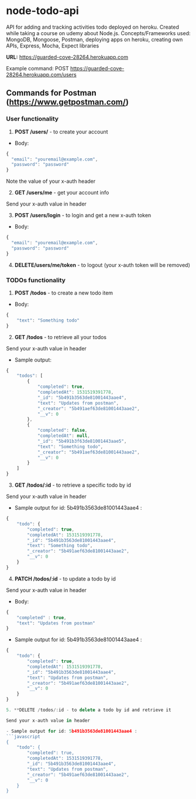 # node-todo-api
API for adding and tracking activities todo deployed on heroku. Created while taking a course on udemy about Node.js. Concepts/Frameworks used: MongoDB, Mongoose, Postman, deploying apps on heroku, creating own APIs, Express, Mocha, Expect libraries


**URL:** https://guarded-cove-28264.herokuapp.com

Example command: POST https://guarded-cove-28264.herokuapp.com/users

## Commands for Postman (https://www.getpostman.com/)

### User functionality

1. **POST /users/**  - to create your account
- Body: 
```javascript
{
  "email": "youremail@example.com",
  "password": "password"
}
```
Note the value of your x-auth header


2. **GET /users/me** - get your account info

Send your x-auth value in header


3. **POST /users/login** - to login and get a new x-auth token
- Body: 
```javascript
{
  "email": "youremail@example.com",
  "password": "password"
}
```

4. **DELETE/users/me/token** - to logout (your x-auth token will be removed)



### TODOs functionality


1. **POST /todos** - to create a new todo item
- Body: 
```javascript
{
	"text": "Something todo"
}
```

2. **GET /todos** - to retrieve all your todos

Send your x-auth value in header

- Sample output: 
```javascript
{
    "todos": [
        {
            "completed": true,
            "completedAt": 1531519391778,
            "_id": "5b491b3563de81001443aae4",
            "text": "Updates from postman",
            "_creator": "5b491aef63de81001443aae2",
            "__v": 0
        },
        {
            "completed": false,
            "completedAt": null,
            "_id": "5b491b3f63de81001443aae5",
            "text": "Something todo",
            "_creator": "5b491aef63de81001443aae2",
            "__v": 0
        }
    ]
}
```

3. **GET /todos/:id** - to retrieve a specific todo by id

Send your x-auth value in header

- Sample output for id: 5b491b3563de81001443aae4 : 
```javascript
{
    "todo": {
        "completed": true,
        "completedAt": 1531519391778,
        "_id": "5b491b3563de81001443aae4",
        "text": "Something todo",
        "_creator": "5b491aef63de81001443aae2",
        "__v": 0
    }
}
```

4. **PATCH /todos/:id** - to update a todo by id

Send your x-auth value in header

- Body:
```javascript
{
	"completed" : true, 
	"text": "Updates from postman"
}
```

- Sample output for id: 5b491b3563de81001443aae4 : 
```javascript
{
    "todo": {
        "completed": true,
        "completedAt": 1531519391778,
        "_id": "5b491b3563de81001443aae4",
        "text": "Updates from postman",
        "_creator": "5b491aef63de81001443aae2",
        "__v": 0
    }
}

5. **DELETE /todos/:id - to delete a todo by id and retrieve it

Send your x-auth value in header

- Sample output for id: 5b491b3563de81001443aae4 : 
```javascript
{
    "todo": {
        "completed": true,
        "completedAt": 1531519391778,
        "_id": "5b491b3563de81001443aae4",
        "text": "Updates from postman",
        "_creator": "5b491aef63de81001443aae2",
        "__v": 0
    }
}






